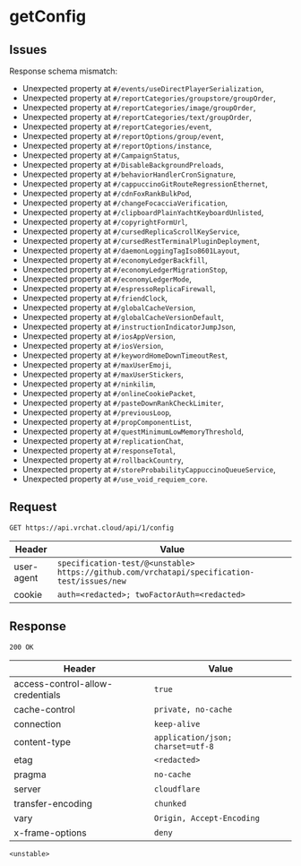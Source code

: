 # getConfig

## Issues
Response schema mismatch:
* Unexpected property at ``#/events/useDirectPlayerSerialization``,
* Unexpected property at ``#/reportCategories/groupstore/groupOrder``,
* Unexpected property at ``#/reportCategories/image/groupOrder``,
* Unexpected property at ``#/reportCategories/text/groupOrder``,
* Unexpected property at ``#/reportCategories/event``,
* Unexpected property at ``#/reportOptions/group/event``,
* Unexpected property at ``#/reportOptions/instance``,
* Unexpected property at ``#/CampaignStatus``,
* Unexpected property at ``#/DisableBackgroundPreloads``,
* Unexpected property at ``#/behaviorHandlerCronSignature``,
* Unexpected property at ``#/cappuccinoGitRouteRegressionEthernet``,
* Unexpected property at ``#/cdnFoxRankBulkPod``,
* Unexpected property at ``#/changeFocacciaVerification``,
* Unexpected property at ``#/clipboardPlainYachtKeyboardUnlisted``,
* Unexpected property at ``#/copyrightFormUrl``,
* Unexpected property at ``#/cursedReplicaScrollKeyService``,
* Unexpected property at ``#/cursedRestTerminalPluginDeployment``,
* Unexpected property at ``#/daemonLoggingTagIso8601Layout``,
* Unexpected property at ``#/economyLedgerBackfill``,
* Unexpected property at ``#/economyLedgerMigrationStop``,
* Unexpected property at ``#/economyLedgerMode``,
* Unexpected property at ``#/espressoReplicaFirewall``,
* Unexpected property at ``#/friendClock``,
* Unexpected property at ``#/globalCacheVersion``,
* Unexpected property at ``#/globalCacheVersionDefault``,
* Unexpected property at ``#/instructionIndicatorJumpJson``,
* Unexpected property at ``#/iosAppVersion``,
* Unexpected property at ``#/iosVersion``,
* Unexpected property at ``#/keywordHomeDownTimeoutRest``,
* Unexpected property at ``#/maxUserEmoji``,
* Unexpected property at ``#/maxUserStickers``,
* Unexpected property at ``#/ninkilim``,
* Unexpected property at ``#/onlineCookiePacket``,
* Unexpected property at ``#/pasteDownRankCheckLimiter``,
* Unexpected property at ``#/previousLoop``,
* Unexpected property at ``#/propComponentList``,
* Unexpected property at ``#/questMinimumLowMemoryThreshold``,
* Unexpected property at ``#/replicationChat``,
* Unexpected property at ``#/responseTotal``,
* Unexpected property at ``#/rollbackCountry``,
* Unexpected property at ``#/storeProbabilityCappuccinoQueueService``,
* Unexpected property at ``#/use_void_requiem_core``.
## Request
`GET https://api.vrchat.cloud/api/1/config`

| Header | Value |
| ------ | ----- |
| user-agent | `specification-test/@<unstable> https://github.com/vrchatapi/specification-test/issues/new` |
| cookie | `auth=<redacted>; twoFactorAuth=<redacted>` |


## Response
`200 OK`

| Header | Value |
| ------ | ----- |
| access-control-allow-credentials | `true` |
| cache-control | `private, no-cache` |
| connection | `keep-alive` |
| content-type | `application/json; charset=utf-8` |
| etag | `<redacted>` |
| pragma | `no-cache` |
| server | `cloudflare` |
| transfer-encoding | `chunked` |
| vary | `Origin, Accept-Encoding` |
| x-frame-options | `deny` |

```jsonc
<unstable>
```
